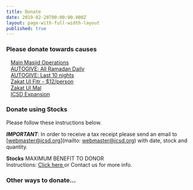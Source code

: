 ```yaml
---
title: Donate
date: 2019-02-28T00:00:00.000Z
layout: page-with-full-width-layout
published: true
---
```



### Please donate towards causes

<div class="row pt-10 pb-3">
  <div class="col-md-12 col-12 pb-3">
      <a class="btn btn-sm btn-danger" href="https://goodbricks.org/cause/icsd.org/masjid-operation-expenses-2022" style="width: 100%;padding:12px;white-space: normal;">Main Masjid Operations</a>
  </div>
    <div class="col-md-6 col-12 pb-3">
    <a class="btn btn-sm btn-danger" href="https://goodbricks.org/cause/icsd.org/icsd-daily-ramadhan-giving-2022" style="width: 100%;padding:12px; white-space: normal;">AUTOGIVE: All Ramadan Daily</a>
  </div>
  <div class="col-md-6 col-12 pb-3">
    <a class="btn btn-sm btn-danger" href="https://goodbricks.org/cause/icsd.org/last-10-nights-ramadhan-2022-icsd" style="width: 100%;padding:12px; white-space: normal;">AUTOGIVE: Last 10 nights</a>
  </div>
</div>

<div class="row pt-10 pb-2" >

<div class="col-md-6 col-12 pb-3">
      <a class="btn btn-sm btn-success" href="https://goodbricks.org/cause/icsd.org/zakat-al-fitr-2022-icsd" style="width: 100%;padding:12px;">Zakat Ul Fitr - $12/person</a>
  </div>

  <div class="col-md-6 col-12 pb-3">
      <a class="btn btn-sm btn-success" href="https://goodbricks.org/cause/icsd.org/zakat" style="width: 100%;padding:12px;">Zakat Ul Mal</a>
  </div>

<div class="col-md-12 col-12 pb-3">
      <a class="btn btn-sm btn-warning" href="https://goodbricks.org/cause/icsd.org/expansion" style="width: 100%;padding:12px;white-space: normal;">ICSD Expansion</a>
  </div>
</div>

### Donate using Stocks

Please follow these instructions below. 

**_IMPORTANT_**: In order to receive a tax receipt please send an email to [webmaster@icsd.org](mailto: webmaster@icsd.org) with date, stock and quantity. 

<div class="row pb-3">
      <div class="col-12">
        <strong>Stocks</strong> <span class="badge badge-danger">MAXIMUM BENEFIT TO DONOR</span><br/>
        Instructions: <a href="https://docs.google.com/document/d/1-qdUFGevNkJSeV5iZt7bXS7toW94rImUD18QqMwOSJI/edit?usp=sharing">Click here </a> or Contact us for more info.
      </div>
    </div>

### Other ways to donate…

<div id="amznCharityBanner"><script type="text/javascript">(function() {var iFrame = document.createElement('iframe'); iFrame.style.display = 'none'; iFrame.style.border = "none"; iFrame.width = 310; iFrame.height = 256; iFrame.setAttribute && iFrame.setAttribute('scrolling', 'no'); iFrame.setAttribute('frameborder', '0'); setTimeout(function() {var contents = (iFrame.contentWindow) ? iFrame.contentWindow : (iFrame.contentDocument.document) ? iFrame.contentDocument.document : iFrame.contentDocument; contents.document.open(); contents.document.write(decodeURIComponent("%3Cdiv%20id%3D%22amznCharityBannerInner%22%3E%3Ca%20href%3D%22https%3A%2F%2Fsmile.amazon.com%2Fch%2F31-1128777%22%20target%3D%22_blank%22%3E%3Cdiv%20class%3D%22text%22%20height%3D%22%22%3E%3Cdiv%20class%3D%22support-wrapper%22%3E%3Cdiv%20class%3D%22support%22%20style%3D%22font-size%3A%2025px%3B%20line-height%3A%2028px%3B%20margin-top%3A%201px%3B%20margin-bottom%3A%201px%3B%22%3ESupport%20%3Cspan%20id%3D%22charity-name%22%20style%3D%22display%3A%20inline-block%3B%22%3EIslamic%20Center%20of%20San%20Diego.%3C%2Fspan%3E%3C%2Fdiv%3E%3C%2Fdiv%3E%3Cp%20class%3D%22when-shop%22%3EWhen%20you%20shop%20at%20%3Cb%3Esmile.amazon.com%2C%3C%2Fb%3E%3C%2Fp%3E%3Cp%20class%3D%22donates%22%3EAmazon%20donates.%3C%2Fp%3E%3C%2Fdiv%3E%3C%2Fa%3E%3C%2Fdiv%3E%3Cstyle%3E%23amznCharityBannerInner%7Bbackground-image%3Aurl(https%3A%2F%2Fm.media-amazon.com%2Fimages%2FG%2F01%2Fx-locale%2Fpaladin%2Fcharitycentral%2Fbanner-background-image._CB309675353_.png)%3Bwidth%3A300px%3Bheight%3A250px%3Bposition%3Arelative%7D%23amznCharityBannerInner%20a%7Bdisplay%3Ablock%3Bwidth%3A100%25%3Bheight%3A100%25%3Bposition%3Arelative%3Bcolor%3A%23000%3Btext-decoration%3Anone%7D.text%7Bposition%3Aabsolute%3Btop%3A20px%3Bleft%3A15px%3Bright%3A15px%3Bbottom%3A100px%7D.support-wrapper%7Boverflow%3Ahidden%3Bmax-height%3A86px%7D.support%7Bfont-family%3AArial%2Csans%3Bfont-weight%3A700%3Bline-height%3A28px%3Bfont-size%3A25px%3Bcolor%3A%23333%3Btext-align%3Acenter%3Bmargin%3A0%3Bpadding%3A0%3Bbackground%3A0%200%7D.when-shop%7Bfont-family%3AArial%2Csans%3Bfont-size%3A15px%3Bfont-weight%3A400%3Bline-height%3A25px%3Bcolor%3A%23333%3Btext-align%3Acenter%3Bmargin%3A0%3Bpadding%3A0%3Bbackground%3A0%200%7D.donates%7Bfont-family%3AArial%2Csans%3Bfont-size%3A15px%3Bfont-weight%3A400%3Bline-height%3A21px%3Bcolor%3A%23333%3Btext-align%3Acenter%3Bmargin%3A0%3Bpadding%3A0%3Bbackground%3A0%200%7D%3C%2Fstyle%3E")); contents.document.close(); iFrame.style.display = 'block';}); document.getElementById('amznCharityBanner').appendChild(iFrame); })(); </script></div>
